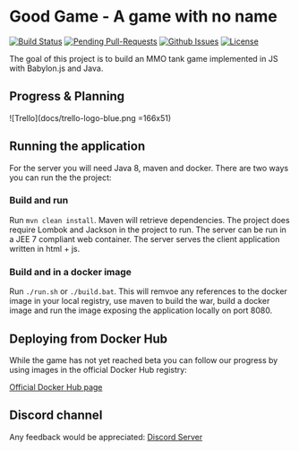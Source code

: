# Good Game - A game with no name

[![Build Status](https://travis-ci.org/team142/gg.svg?branch=master)](https://travis-ci.org/team142/gg)
[![Pending Pull-Requests](http://githubbadges.herokuapp.com/team142/gg/pulls.svg?style=flat)](https://github.com/team142/gg/pulls)
[![Github Issues](http://githubbadges.herokuapp.com/team142/gg/issues.svg?style=flat)](https://github.com/team142/gg/issues)
[![License](http://img.shields.io/:license-mit-blue.svg?style=flat)](http://badges.mit-license.org)


The goal of this project is to build an MMO tank game implemented in JS with Babylon.js and Java.

## Progress & Planning
![Trello](docs/trello-logo-blue.png =166x51)


## Running the application

For the server you will need Java 8, maven and docker. There are two ways you can run the the project:

### Build and run

Run `mvn clean install`. Maven will retrieve dependencies. The project does require Lombok and Jackson in the project to run. 
The server can be run in a JEE 7 compliant web container. The server serves the client application written in html + js.

### Build and in a docker image

Run `./run.sh` or `./build.bat`. This will remvoe any references to the docker image in your local registry, use maven to build the war, build a docker image and run the image exposing the application locally on port 8080.


## Deploying from Docker Hub

While the game has not yet reached beta you can follow our progress by using images in the official Docker Hub registry:

[Official Docker Hub page](https://hub.docker.com/r/team142/gg/tags/)

## Discord channel

Any feedback would be appreciated:
[Discord Server](https://discord.gg/XPzJSR)
